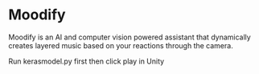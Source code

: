 # Moodify
Moodify is an AI and computer vision powered assistant that dynamically creates layered music based on your reactions through the camera. 


Run kerasmodel.py first then click play in Unity
